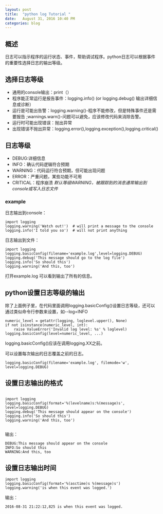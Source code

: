 ```yaml
---
layout: post
title:  "python log Tutorial "
date:   August 31, 2016 10:40 PM
categories: blog
---
```


## 概述 ##
日志可以指示程序的运行状态、事件，帮助调试程序。python日志可以根据事件的重要性选择日志的输出等级。
## 选择日志等级
* 通用的console输出：print（）
* 程序能正常运行是报告事件：logging.info() (or logging.debug() 输出详细信息或诊断）
* 运行是可能出告警：logging.warning()-程序不能修改，但是特殊事件还是需要报告    ;warnings.warn()-问题可以避免，应该修改代码来消除告警。
* 运行时可能出现错误：抛出异常
* 出现错误不抛出异常：logging.error(),logging.exception(),logging.critical()

## 日志等级
* DEBUG:详细信息
* INFO：确认代码逻辑符合预期
* WARNING：代码运行符合预期，但可能出现问题
* ERROR：严重问题，某些功能不可用
* CRITICAL：程序崩溃
  *默认等级WARNING，被跟踪到的消息通常输出到console或写入日志文件*
 
### example
日志输出到console：
````
import logging
logging.warning('Watch out!')  # will print a message to the console
logging.info('I told you so')  # will not print anything

````
日志输出到文件：
```
import logging
logging.basicConfig(filename='example.log',level=logging.DEBUG)
logging.debug('This message should go to the log file')
logging.info('So should this')
logging.warning('And this, too')
```
打开example.log 可以看到输出了所有的信息。

## python设置日志等级的输出
除了上面例子里，在代码里面调用logging.basicConfig()设置日志等级，还可以通过类似命令行参数来设置，如--log=INFO
```
numeric_level = getattr(logging, loglevel.upper(), None)
if not isinstance(numeric_level, int):
    raise ValueError('Invalid log level: %s' % loglevel)
logging.basicConfig(level=numeric_level, ...)
```
logging.basicConfig()应该在调用logging.XX之前。

可以设置每次输出的日志覆盖之前的日志。
```
logging.basicConfig(filename='example.log', filemode='w', level=logging.DEBUG)
```
## 设置日志输出的格式
<pre><code>
import logging
logging.basicConfig(format='%(levelname)s:%(message)s', level=logging.DEBUG)
logging.debug('This message should appear on the console')
logging.info('So should this')
logging.warning('And this, too')

</code></pre>
输出：
```
DEBUG:This message should appear on the console
INFO:So should this
WARNING:And this, too

```
## 设置日志输出时间
```
import logging
logging.basicConfig(format='%(asctime)s %(message)s')
logging.warning('is when this event was logged.')

```
输出：
```
2016-08-31 21:22:12,825 is when this event was logged.
```

